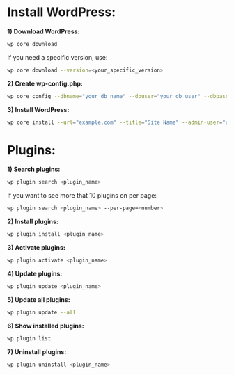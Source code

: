 Install WordPress:
==================
**1) Download WordPress:**

```bash
wp core download
```

If you need a specific version, use:
```bash
wp core download --version=<your_specific_version>
```

**2) Create wp-config.php:**
```bash
wp core config --dbname="your_db_name" --dbuser="your_db_user" --dbpass="your_db_pass" --dbhost="your_db_host" --dbprefix="your_db_prefix"
```

**3) Install WordPress:**
```bash
wp core install --url="example.com" --title="Site Name" --admin-user="username" --admin-password="password" --admin-email="email@example.com"
```

Plugins:
========
**1) Search plugins:**
```bash
wp plugin search <plugin_name>
```

If you want to see more that 10 plugins on per page:
```bash
wp plugin search <plugin_name> --per-page=<number>
```

**2) Install plugins:**
```bash
wp plugin install <plugin_name>
```

**3) Activate plugins:**
```bash
wp plugin activate <plugin_name>
```

**4) Update plugins:**
```bash
wp plugin update <plugin_name>
```

**5) Update all plugins:**
```bash
wp plugin update --all
```
**6) Show installed plugins:**
```bash
wp plugin list
```
**7) Uninstall plugins:**
```bash
wp plugin uninstall <plugin_name>
```


